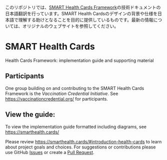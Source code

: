 このリポジトリでは、[SMART Health Cards Framework](https://spec.smarthealth.cards/)の技術ドキュメントの日本語翻訳を行っています。SMART Health Cardsのデザインの背景や仕様を日本語で理解する助けとなることを目的に提供しているものです。最新の情報については、オリジナルのウェブサイトを参照してください。

# SMART Health Cards
Health Cards Framework: implementation guide and supporting material


## Participants
One group building on and contributing to the SMART Health Cards Framework is the *Vaccination Credential Initiative*. See https://vaccinationcredential.org/ for participants.

## View the guide:
To view the implementation guide formatted including diagrams, see https://smarthealth.cards/

Please review https://smarthealth.cards/#introduction-health-cards to learn about project goals and choices. For suggestions or contributions please use GitHub [Issues](https://github.com/smart-on-fhir/health-cards/issues) or create a [Pull Request](https://github.com/smart-on-fhir/health-cards/pulls).
